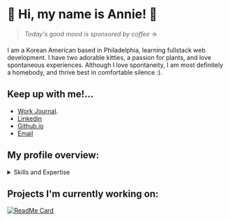 # 🌱 Hi, my name is Annie! 🌱
> *Today's good mood is sponsored by coffee ☕️*

I am a Korean American based in Philadelphia, learning fullstack web development. I have two adorable kitties, a passion for plants, and love spontaneous experiences. Although I love spontaneity, I am most definitely a homebody, and thrive best in comfortable silence :).

Keep up with me!...
---
- [Work Journal](https://gist.github.com/anniejhwang/c44b9fac57481e8843b8dcbd366b6e8d).
- [Linkedin](www.linkedin.com/in/)
- [Github.io](https://anniejhwang.github.io/)
- [Email](anniehwang428@gmail.com)

## My profile overview: 

<details>
<summary>Skills and Expertise</summary>
<br>
1.   Languages
     - Ruby
     - Javascript
     - HTML
     - CSS
     - SQL
  <br>
2.   Frameworks
     - Ruby on Rails
     - React.js
     - Bootstrap
  <br>
3.   Databases/Libraries/Tools
     - Postgres
     - APIs
     - Node/npm
     - Git
     - GitHub
</details>

## Projects I'm currently working on: 

[![ReadMe Card](https://github-readme-stats.vercel.app/api/pin/?username=anniejhwang&repo=PlantCareApp)](https://github.com/anniejhwang/PlantCareApp)
